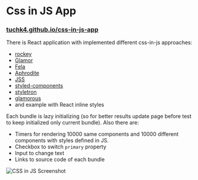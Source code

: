 # Css in JS App

### [tuchk4.github.io/css-in-js-app](https://tuchk4.github.io/css-in-js-app)

There is React application with implemented different css-in-js approaches:

- [rockey](https://github.com/tuchk4/rockey)
- [Glamor](https://github.com/threepointone/glamor)
- [Fela](https://github.com/rofrischmann/fela)
- [Aphrodite](https://github.com/Khan/aphrodite)
- [JSS](https://github.com/cssinjs/jss)
- [styled-components](https://github.com/styled-components/styled-components)
- [styletron](https://github.com/rtsao/styletron)
- [glamorous](https://github.com/paypal/glamorous)
- and example with React inline styles

Each bundle is lazy initializing (so for better results update page before test to keep initialized only current bundle). Also
there are:

- Timers for rendering 10000 same components and 10000 different components with styles defined in JS.
- Checkbox to switch `primary` property
- Input to change text
- Links to source code of each bundle

![CSS in JS Screenshot](https://monosnap.com/file/CQNzOFX3vXqlf00drV0QMHgtaHM5X9.png)
